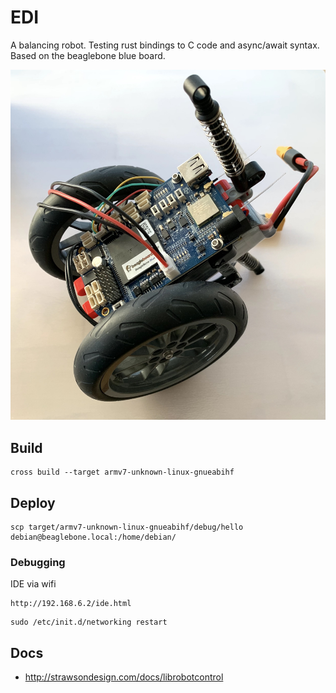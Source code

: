 # EDI

A balancing robot. Testing rust bindings to C code and async/await syntax.
Based on the beaglebone blue board.

![edi](build.jpg)

## Build

```
cross build --target armv7-unknown-linux-gnueabihf
```

## Deploy

```
scp target/armv7-unknown-linux-gnueabihf/debug/hello debian@beaglebone.local:/home/debian/
```

### Debugging

IDE via wifi
```
http://192.168.6.2/ide.html
```

```
sudo /etc/init.d/networking restart
```

## Docs

- http://strawsondesign.com/docs/librobotcontrol
